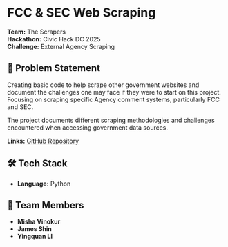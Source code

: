 # FCC & SEC Web Scraping

**Team:** The Scrapers  
**Hackathon:** Civic Hack DC 2025  
**Challenge:** External Agency Scraping

## 🎯 Problem Statement

Creating basic code to help scrape other government websites and document the challenges one may face if they were to start on this project. Focusing on scraping specific Agency comment systems, particularly FCC and SEC.

The project documents different scraping methodologies and challenges encountered when accessing government data sources.

**Links:** [GitHub Repository](https://github.com/Cromian/civic-tech-scrape)

## 🛠️ Tech Stack

- **Language:** Python

## 🤝 Team Members

- **Misha Vinokur**
- **James Shin**
- **Yingquan LI**

